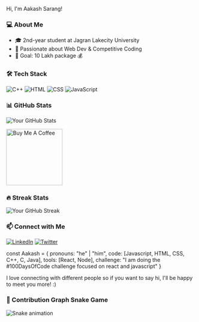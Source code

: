 Hi, I'm Aakash Sarang!

### 💻 About Me
- 🎓 2nd-year student at Jagran Lakecity University 
- 🚀 Passionate about Web Dev & Competitive Coding
- 🎯 Goal: 10 Lakh package 💰

### 🛠️ Tech Stack
![C++](https://img.shields.io/badge/-C++-blue?style=flat-square&logo=cplusplus)
![HTML](https://img.shields.io/badge/-HTML-orange?style=flat-square&logo=html5)
![CSS](https://img.shields.io/badge/-CSS-blue?style=flat-square&logo=css3)
![JavaScript](https://img.shields.io/badge/-JavaScript-yellow?style=flat-square&logo=javascript)

### 📊 GitHub Stats
![Your GitHub Stats](https://github-readme-stats.vercel.app/api?username=oggigachad&show_icons=true&theme=dark)


<a href="https://www.buymeacoffee.com/oggigachad" target="_blank"><img src="https://cdn.buymeacoffee.com/buttons/v2/default-red.png" alt="Buy Me A Coffee" width="150" ></a>

### 🔥 Streak Stats
![Your GitHub Streak](https://github-readme-streak-stats.herokuapp.com/?user=oggigachad&theme=dark)

### 📫 Connect with Me
[![LinkedIn](https://img.shields.io/badge/-LinkedIn-blue?style=flat-square&logo=linkedin)](https://www.linkedin.com/in/aakash-sarang-38b681263/)
[![Twitter](https://img.shields.io/badge/-Twitter-blue?style=flat-square&logo=twitter)](https://x.com/Aakash83864282)

const Aakash = {
  pronouns: "he" | "him",
  code: [Javascript, HTML, CSS, C++, C, Java],
  tools: [React, Node],
 challenge: "I am doing the #100DaysOfCode challenge focused on react and javascript"
}

I love connecting with different people so if you want to say hi, I'll be happy to meet you more! :)

### 🐍 Contribution Graph Snake Game  

![Snake animation](https://github.com/oggigachad/oggigachad/blob/output/github-contribution-grid-snake.svg)




